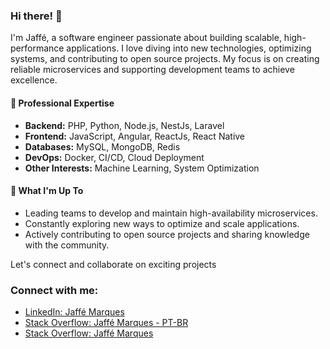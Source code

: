 
### Hi there! 👋

I'm Jaffé, a software engineer passionate about building scalable, high-performance applications. I love diving into new technologies, optimizing systems, and contributing to open source projects. My focus is on creating reliable microservices and supporting development teams to achieve excellence.

#### 💼 Professional Expertise
- **Backend:** PHP, Python, Node.js, NestJs, Laravel
- **Frontend:** JavaScript, Angular, ReactJs, React Native
- **Databases:** MySQL, MongoDB, Redis
- **DevOps:** Docker, CI/CD, Cloud Deployment
- **Other Interests:** Machine Learning, System Optimization

#### 🚀 What I'm Up To
- Leading teams to develop and maintain high-availability microservices.
- Constantly exploring new ways to optimize and scale applications.
- Actively contributing to open source projects and sharing knowledge with the community.

Let's connect and collaborate on exciting projects

### Connect with me:

- [LinkedIn: Jaffé Marques](https://www.linkedin.com/in/jaffe-marques/)
- [Stack Overflow: Jaffé Marques - PT-BR](https://pt.stackoverflow.com/users/107171/jaffe-marques)
- [Stack Overflow: Jaffé Marques](https://stackoverflow.com/users/9488346/jaffe-marques)
</p>

